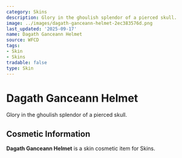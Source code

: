 ```yaml
---
category: Skins
description: Glory in the ghoulish splendor of a pierced skull.
image: ../images/dagath-ganceann-helmet-2ec383576d.png
last_updated: '2025-09-17'
name: Dagath Ganceann Helmet
source: WFCD
tags:
- Skin
- Skins
tradable: false
type: Skin
---
```


# Dagath Ganceann Helmet

Glory in the ghoulish splendor of a pierced skull.

## Cosmetic Information

**Dagath Ganceann Helmet** is a skin cosmetic item for Skins.

